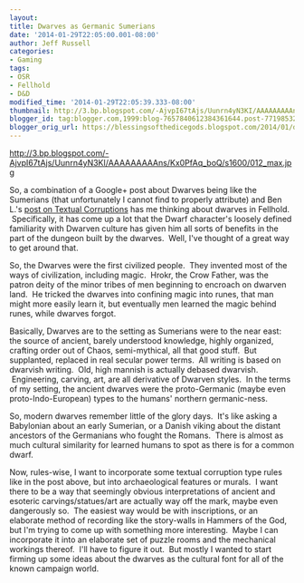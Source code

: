```yaml
---
layout:  
title: Dwarves as Germanic Sumerians
date: '2014-01-29T22:05:00.001-08:00'
author: Jeff Russell
categories:
- Gaming
tags:
- OSR
- Fellhold
- D&D
modified_time: '2014-01-29T22:05:39.333-08:00'
thumbnail: http://3.bp.blogspot.com/-AjvpI67tAjs/Uunrn4yN3KI/AAAAAAAAAns/Kx0PfAq_boQ/s72-c/012_max.jpg
blogger_id: tag:blogger.com,1999:blog-7657840612384361644.post-7719853218810838639
blogger_orig_url: https://blessingsofthedicegods.blogspot.com/2014/01/dwarves-as-germanic-sumerians.html
---
```


 <http://3.bp.blogspot.com/-AjvpI67tAjs/Uunrn4yN3KI/AAAAAAAAAns/Kx0PfAq_boQ/s1600/012_max.jpg> 
  

So, a combination of a Google+ post about Dwarves being like the Sumerians (that unfortunately I cannot find to properly attribute) and Ben L.'s [post on Textual Corruptions](http://maziriansgarden.blogspot.com/2014/01/textual-corruptions-and-ritual-disasters.html) has me thinking about dwarves in Fellhold.  Specifically, it has come up a lot that the Dwarf character's loosely defined familiarity with Dwarven culture has given him all sorts of benefits in the part of the dungeon built by the dwarves.  Well, I've thought of a great way to get around that.  
  
So, the Dwarves were the first civilized people.  They invented most of the ways of civilization, including magic.  Hrokr, the Crow Father, was the patron deity of the minor tribes of men beginning to encroach on dwarven land.  He tricked the dwarves into confining magic into runes, that man might more easily learn it, but eventually men learned the magic behind runes, while dwarves forgot.  
  
Basically, Dwarves are to the setting as Sumerians were to the near east: the source of ancient, barely understood knowledge, highly organized, crafting order out of Chaos, semi-mythical, all that good stuff.  But supplanted, replaced in real secular power terms.  All writing is based on dwarvish writing.  Old, high mannish is actually debased dwarvish.  Engineering, carving, art, are all derivative of Dwarven styles.  In the terms of my setting, the ancient dwarves were the proto-Germanic (maybe even proto-Indo-European) types to the humans' northern germanic-ness.  
  
So, modern dwarves remember little of the glory days.  It's like asking a Babylonian about an early Sumerian, or a Danish viking about the distant ancestors of the Germanians who fought the Romans.  There is almost as much cultural similarity for learned humans to spot as there is for a common dwarf.  
  
Now, rules-wise, I want to incorporate some textual corruption type rules like in the post above, but into archaeological features or murals.  I want there to be a way that seemingly obvious interpretations of ancient and esoteric carvings/statues/art are actually way off the mark, maybe even dangerously so.  The easiest way would be with inscriptions, or an elaborate method of recording like the story-walls in Hammers of the God, but I'm trying to come up with something more interesting.  Maybe I can incorporate it into an elaborate set of puzzle rooms and the mechanical workings thereof.  I'll have to figure it out.  But mostly I wanted to start firming up some ideas about the dwarves as the cultural font for all of the known campaign world. 
